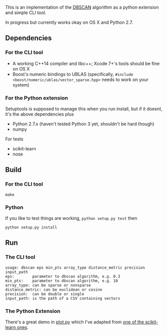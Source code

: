 This is an implementation of the [DBSCAN](https://en.wikipedia.org/wiki/DBSCAN)
algorithm as a python extension and simple CLI tool.

In progress but currently works okay on OS X and Python 2.7.

## Dependencies 

### For the CLI tool

* A working C++14 compiler and libc++; Xcode 7+'s tools should be fine on OS X
* Boost's numeric bindings to UBLAS (specifically, `#include
  <boost/numeric/ublas/vector_sparse.hpp>` needs to work on your system)

### For the Python extension

Setuptools is supposed to manage this when you run install, but if it doesnt,
it's the above dependencies plus

* Python 2.7.x (haven't tested Python 3 yet, shouldn't be hard though)
* numpy

For tests

* scikit-learn
* nose

## Build

### For the CLI tool

```make```

### Python

If you like to test things are working, `python setup.py test` then

```python setup.py install```

## Run

### The CLI tool

```
usage: dbscan eps min_pts array_type distance_metric precision input_path
eps:        parameter to dbscan algorithm, e.g. 0.3
min_pts:    parameter to dbscan algorithm, e.g. 10
array_type: can be sparse or nonsparse
distance_metric: can be euclidean or cosine
precision:  can be double or single
input_path: is the path of a CSV containing vectors
```

### The Python Extension

There's a great demo in [plot.py](plot.py) which I've adapted from [one of the
scikit-learn
ones](http://scikit-learn.org/stable/auto_examples/cluster/plot_dbscan.html).

